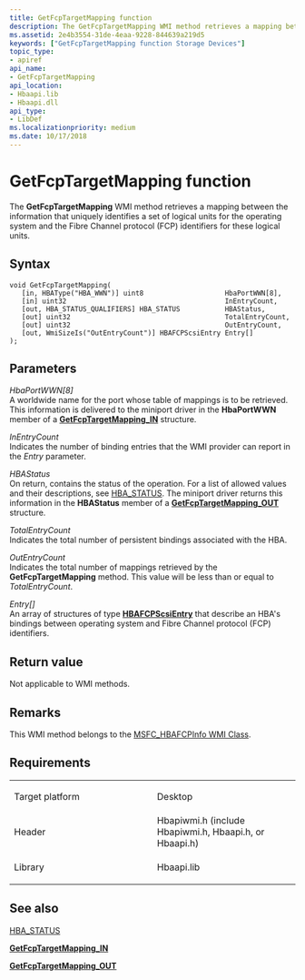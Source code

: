 ```yaml
---
title: GetFcpTargetMapping function
description: The GetFcpTargetMapping WMI method retrieves a mapping between the information that uniquely identifies a set of logical units for the operating system and the Fibre Channel protocol (FCP) identifiers for these logical units.
ms.assetid: 2e4b3554-31de-4eaa-9228-844639a219d5
keywords: ["GetFcpTargetMapping function Storage Devices"]
topic_type:
- apiref
api_name:
- GetFcpTargetMapping
api_location:
- Hbaapi.lib
- Hbaapi.dll
api_type:
- LibDef
ms.localizationpriority: medium
ms.date: 10/17/2018
---
```


# GetFcpTargetMapping function


The **GetFcpTargetMapping** WMI method retrieves a mapping between the information that uniquely identifies a set of logical units for the operating system and the Fibre Channel protocol (FCP) identifiers for these logical units.

Syntax
------

```ManagedCPlusPlus
void GetFcpTargetMapping(
   [in, HBAType("HBA_WWN")] uint8                    HbaPortWWN[8],
   [in] uint32                                       InEntryCount,
   [out, HBA_STATUS_QUALIFIERS] HBA_STATUS           HBAStatus,
   [out] uint32                                      TotalEntryCount,
   [out] uint32                                      OutEntryCount,
   [out, WmiSizeIs("OutEntryCount")] HBAFCPScsiEntry Entry[]
);
```

Parameters
----------

*HbaPortWWN\[8\]*   
A worldwide name for the port whose table of mappings is to be retrieved. This information is delivered to the miniport driver in the **HbaPortWWN** member of a [**GetFcpTargetMapping\_IN**](https://docs.microsoft.com/windows-hardware/drivers/ddi/hbapiwmi/ns-hbapiwmi-_getfcptargetmapping_in) structure.

*InEntryCount*   
Indicates the number of binding entries that the WMI provider can report in the *Entry* parameter.

*HBAStatus*   
On return, contains the status of the operation. For a list of allowed values and their descriptions, see [HBA\_STATUS](hba-status.md). The miniport driver returns this information in the **HBAStatus** member of a [**GetFcpTargetMapping\_OUT**](https://docs.microsoft.com/windows-hardware/drivers/ddi/hbapiwmi/ns-hbapiwmi-_getfcptargetmapping_out) structure.

*TotalEntryCount*   
Indicates the total number of persistent bindings associated with the HBA.

*OutEntryCount*   
Indicates the total number of mappings retrieved by the **GetFcpTargetMapping** method. This value will be less than or equal to *TotalEntryCount*.

*Entry\[\]*   
An array of structures of type [**HBAFCPScsiEntry**](https://docs.microsoft.com/windows-hardware/drivers/ddi/hbapiwmi/ns-hbapiwmi-_hbafcpscsientry) that describe an HBA's bindings between operating system and Fibre Channel protocol (FCP) identifiers.

Return value
------------

Not applicable to WMI methods.

Remarks
-------

This WMI method belongs to the [MSFC\_HBAFCPInfo WMI Class](msfc-hbafcpinfo-wmi-class.md).

Requirements
------------

<table>
<colgroup>
<col width="50%" />
<col width="50%" />
</colgroup>
<tbody>
<tr class="odd">
<td align="left"><p>Target platform</p></td>
<td align="left">Desktop</td>
</tr>
<tr class="even">
<td align="left"><p>Header</p></td>
<td align="left">Hbapiwmi.h (include Hbapiwmi.h, Hbaapi.h, or Hbaapi.h)</td>
</tr>
<tr class="odd">
<td align="left"><p>Library</p></td>
<td align="left">Hbaapi.lib</td>
</tr>
</tbody>
</table>

## <span id="see_also"></span>See also


[HBA\_STATUS](hba-status.md)

[**GetFcpTargetMapping\_IN**](https://docs.microsoft.com/windows-hardware/drivers/ddi/hbapiwmi/ns-hbapiwmi-_getfcptargetmapping_in)

[**GetFcpTargetMapping\_OUT**](https://docs.microsoft.com/windows-hardware/drivers/ddi/hbapiwmi/ns-hbapiwmi-_getfcptargetmapping_out)

 

 






